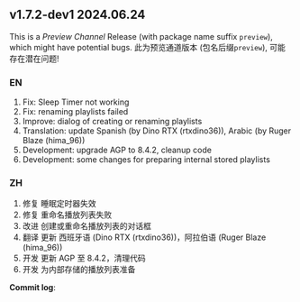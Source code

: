## **v1.7.2-dev1 2024.06.24**

This is a _Preview Channel_ Release (with package name suffix `preview`), which might have potential bugs.
此为预览通道版本 (包名后缀`preview`), 可能存在潜在问题!

### EN

1. Fix: Sleep Timer not working
2. Fix: renaming playlists failed
3. Improve: dialog of creating or renaming playlists
4. Translation: update Spanish (by Dino RTX (rtxdino36)), Arabic (by Ruger Blaze (hima_96))
5. Development: upgrade AGP to 8.4.2, cleanup code
6. Development: some changes for preparing internal stored playlists


### ZH

1. 修复 睡眠定时器失效
2. 修复 重命名播放列表失败
3. 改进 创建或重命名播放列表的对话框
4. 翻译 更新 西班牙语 (Dino RTX (rtxdino36))，阿拉伯语 (Ruger Blaze (hima_96))
5. 开发 更新 AGP 至 8.4.2，清理代码
6. 开发 为内部存储的播放列表准备



**Commit log**: 